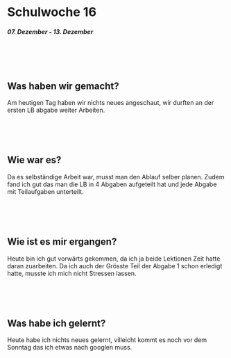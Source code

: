 # Schulwoche 16
##### 07. Dezember - 13. Dezember

<br>
<br>
<br>


## Was haben wir gemacht?

Am heutigen Tag haben wir nichts neues angeschaut, wir durften an der ersten LB abgabe weiter Arbeiten.


<br>
<br>
<br>

## Wie war es?
Da es selbständige Arbeit war, musst man den Ablauf selber planen. 
Zudem fand ich gut das man die LB in 4 Abgaben aufgeteilt hat und jede Abgabe mit Teilaufgaben unterteilt.

<br>
<br>
<br>

## Wie ist es mir ergangen?
Heute bin ich gut vorwärts gekommen, da ich ja beide Lektionen Zeit hatte daran zuarbeiten. 
Da ich auch der Grösste Teil der Abgabe 1 schon erledigt hatte, musste ich mich nicht Stressen lassen.

<br>
<br>
<br>

## Was habe ich gelernt?

Heute habe ich nichts neues gelernt, villeicht kommt es noch vor dem Sonntag das ich etwas nach googlen muss.
